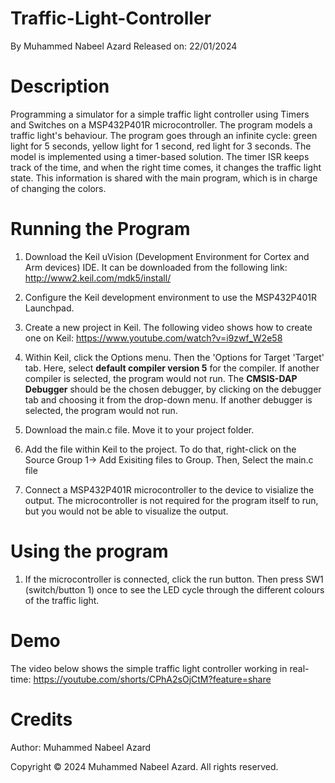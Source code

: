 # Traffic-Light-Controller
By Muhammed Nabeel Azard
Released on: 22/01/2024

# Description

Programming a simulator for a simple traffic light controller using Timers and Switches on a MSP432P401R microcontroller. The program models a traffic light's behaviour. The program
goes through an infinite cycle: green light for 5 seconds, yellow light for 1 second, red light for 3 seconds. The model is implemented using a timer-based solution. The timer ISR keeps track of the time, and when the right time comes, it changes the traffic light state. This information is shared with the main program, which is in charge of changing the colors.  

# Running the Program

1. Download the Keil uVision (Development Environment for Cortex and Arm devices) IDE. It can 
   be downloaded from the following link: http://www2.keil.com/mdk5/install/  

2. Configure the Keil development environment to use the MSP432P401R Launchpad.

3. Create a new project in Keil. The following video shows how to create one on Keil:
   https://www.youtube.com/watch?v=i9zwf_W2e58
   
4. Within Keil, click the Options menu. Then the 'Options for Target 'Target' tab. Here, select 
   **default compiler version 5** for the compiler. If another compiler is selected, the 
   program would not run. The **CMSIS-DAP Debugger** should be the chosen debugger, by clicking 
   on the debugger tab and choosing it from the drop-down menu. If another debugger is 
   selected, the program would not run.

5. Download the main.c file. Move it to your project folder.

6. Add the file within Keil to the project. To do that, right-click on the Source Group 1-> Add 
   Exisiting files to Group. Then, Select the main.c file

7. Connect a MSP432P401R microcontroller to the device to visialize the output. The
   microcontroller is not required for the program itself to run, but you would not be able
   to visualize the output.

# Using the program

1. If the microcontroller is connected, click the run button. Then press SW1 (switch/button 1)
   once to see the LED cycle through the different colours of the traffic light.

# Demo
The video below shows the simple traffic light controller working in real-time:
https://youtube.com/shorts/CPhA2sOjCtM?feature=share

# Credits
Author: Muhammed Nabeel Azard

Copyright © 2024 Muhammed Nabeel Azard. All rights reserved.
